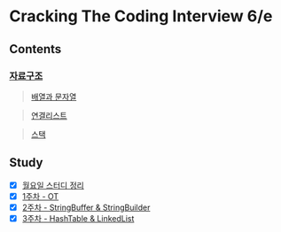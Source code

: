 # Cracking The Coding Interview 6/e

## Contents

### [자료구조](https://www.notion.so/seokrae/3ec9f311bd3a4fc883440e7363fa9a2c)
> [배열과 문자열](docs/contents/1.배열과문자열.md)

> [연결리스트](docs/contents/2.연결리스트.md)

> [스택](docs/contents/3.스택과큐.md)

## Study
- [x] [월요일 스터디 정리](https://www.notion.so/seokrae/2020-4db5e56dc5024889a721b4c39760aad5)
- [x] [1주차 - OT](docs/study/20210118.md)
- [x] [2주차 - StringBuffer & StringBuilder](docs/study/20210125.md)
- [x] [3주차 - HashTable & LinkedList](docs/study/20210208.md)
